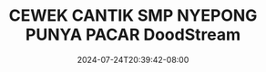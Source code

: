 --- 
title: "CEWEK CANTIK SMP NYEPONG PUNYA PACAR  DoodStream"
description: "   video bokep CEWEK CANTIK SMP NYEPONG PUNYA PACAR  DoodStream simontok   terbaru"
date: 2024-07-24T20:39:42-08:00
file_code: "swb93d4qn8vs"
draft: false
cover: "yvqynhac96ny68kt.jpg"
tags: ["CEWEK", "CANTIK", "SMP", "NYEPONG", "PUNYA", "PACAR", "DoodStream", "bokep-indo", "bokep-viral", "bokep-ig"]
length: 63
fld_id: "1398013"
foldername: "ABG SMP"
categories: ["ABG SMP"]
views: 114
---